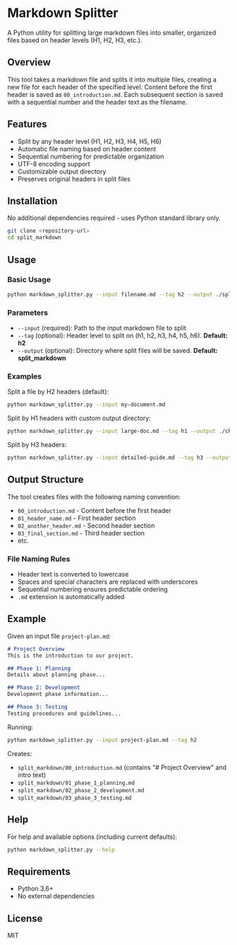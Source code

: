 # Markdown Splitter

A Python utility for splitting large markdown files into smaller, organized files based on header levels (H1, H2, H3, etc.).

## Overview

This tool takes a markdown file and splits it into multiple files, creating a new file for each header of the specified level. Content before the first header is saved as `00_introduction.md`. Each subsequent section is saved with a sequential number and the header text as the filename.

## Features

- Split by any header level (H1, H2, H3, H4, H5, H6)
- Automatic file naming based on header content
- Sequential numbering for predictable organization
- UTF-8 encoding support
- Customizable output directory
- Preserves original headers in split files

## Installation

No additional dependencies required - uses Python standard library only.

```bash
git clone <repository-url>
cd split_markdown
```

## Usage

### Basic Usage

```bash
python markdown_splitter.py --input filename.md --tag h2 --output ./split_markdown
```

### Parameters

- `--input` (required): Path to the input markdown file to split
- `--tag` (optional): Header level to split on (h1, h2, h3, h4, h5, h6). **Default: h2**
- `--output` (optional): Directory where split files will be saved. **Default: split_markdown**

### Examples

Split a file by H2 headers (default):
```bash
python markdown_splitter.py --input my-document.md
```

Split by H1 headers with custom output directory:
```bash
python markdown_splitter.py --input large-doc.md --tag h1 --output ./chapters
```

Split by H3 headers:
```bash
python markdown_splitter.py --input detailed-guide.md --tag h3 --output ./sections
```

## Output Structure

The tool creates files with the following naming convention:

- `00_introduction.md` - Content before the first header
- `01_header_name.md` - First header section
- `02_another_header.md` - Second header section
- `03_final_section.md` - Third header section
- etc.

### File Naming Rules

- Header text is converted to lowercase
- Spaces and special characters are replaced with underscores
- Sequential numbering ensures predictable ordering
- `.md` extension is automatically added

## Example

Given an input file `project-plan.md`:

```markdown
# Project Overview
This is the introduction to our project.

## Phase 1: Planning
Details about planning phase...

## Phase 2: Development  
Development phase information...

## Phase 3: Testing
Testing procedures and guidelines...
```

Running:
```bash
python markdown_splitter.py --input project-plan.md --tag h2
```

Creates:
- `split_markdown/00_introduction.md` (contains "# Project Overview" and intro text)
- `split_markdown/01_phase_1_planning.md`
- `split_markdown/02_phase_2_development.md`
- `split_markdown/03_phase_3_testing.md`

## Help

For help and available options (including current defaults):
```bash
python markdown_splitter.py --help
```

## Requirements

- Python 3.6+
- No external dependencies

## License

MIT